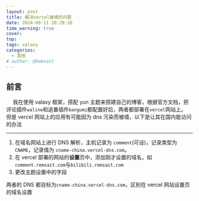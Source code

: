 ```yaml
---
layout: post
title: 解决vercel被墙的问题
date: 2024-09-11 20:29:26
time_warning: true
cover: 
top: 
tags: valaxy
categories: 
  - 其他
# author: @Remsait
---
```

## 前言
&emsp; 我在使用 valaxy 框架，搭配 yun 主题来搭建自己的博客，根据官方文档，把评论插件`waline`和追番插件`bangumi`都配置好后，两者都部署在`vercel`网站上。
&emsp; 但是 vercel 网站上的应用有可能因为 dns 污染而被墙，以下是让其在国内能访问的办法  

<!-- more -->

---

1. 在域名网站上进行 DNS 解析，主机记录为 `comment`(可设)，记录类型为 `CNAME`，记录值为 `cname-china.vercel-dns.com`。
2. 在 vercel 部署的网站的**设置**页中，添加刚才设置的域名，如 `comment.remsait.com`与`bilibili.remsait.com`
3. 更改主题设置中的字段

两者的 DNS 都目标为`cname-china.vercel-dns.com`，区别在 vercel 网站设置页的域名设置  